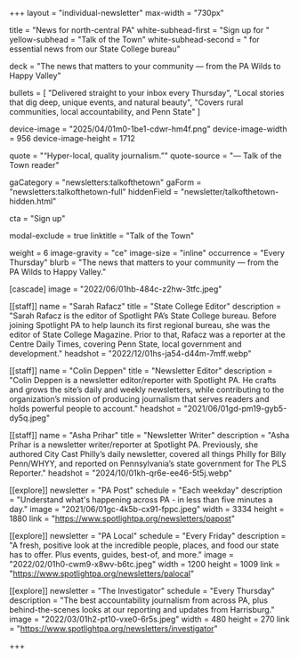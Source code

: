 +++
layout = "individual-newsletter"
max-width = "730px"

title = "News for north-central PA"
white-subhead-first = "Sign up for "
yellow-subhead = "Talk of the Town"
white-subhead-second = " for essential news from our State College bureau"

deck = "The news that matters to your community — from the PA Wilds to Happy Valley"

bullets = [
  "Delivered straight to your inbox every Thursday",
  "Local stories that dig deep, unique events, and natural beauty",
  "Covers rural communities, local accountability, and Penn State"
]

device-image = "2025/04/01m0-1be1-cdwr-hm4f.png"
device-image-width = 956
device-image-height = 1712

quote = "“Hyper-local, quality journalism.”"
quote-source = "— Talk of the Town reader"

gaCategory = "newsletters:talkofthetown"
gaForm = "newsletters:talkofthetown-full"
hiddenField = "newsletter/talkofthetown-hidden.html"

cta = "Sign up"

modal-exclude = true
linktitle = "Talk of the Town"

weight = 6
image-gravity = "ce"
image-size = "inline"
occurrence = "Every Thursday"
blurb = "The news that matters to your community — from the PA Wilds to Happy Valley."

[cascade]
image = "2022/06/01hb-484c-z2hw-3tfc.jpeg"


[[staff]]
name = "Sarah Rafacz"
title = "State College Editor"
description = "Sarah Rafacz is the editor of Spotlight PA’s State College bureau. Before joining Spotlight PA to help launch its first regional bureau, she was the editor of State College Magazine. Prior to that, Rafacz was a reporter at the Centre Daily Times, covering Penn State, local government and development."
headshot = "2022/12/01hs-ja54-d44m-7mff.webp"

[[staff]]
name = "Colin Deppen"
title = "Newsletter Editor"
description = "Colin Deppen is a newsletter editor/reporter with Spotlight PA. He crafts and grows the site’s daily and weekly newsletters, while contributing to the organization’s mission of producing journalism that serves readers and holds powerful people to account."
headshot = "2021/06/01gd-pm19-gyb5-dy5q.jpeg"

[[staff]]
name = "Asha Prihar"
title = "Newsletter Writer"
description = "Asha Prihar is a newsletter writer/reporter at Spotlight PA. Previously, she authored City Cast Philly’s daily newsletter, covered all things Philly for Billy Penn/WHYY, and reported on Pennsylvania’s state government for The PLS Reporter."
headshot = "2024/10/01kh-qr6e-ee46-5t5j.webp"

[[explore]]
newsletter = "PA Post"
schedule = "Each weekday"
description = "Understand what's happening across PA - in less than five minutes a day."
image = "2021/06/01gc-4k5b-cx91-fppc.jpeg"
width = 3334
height = 1880
link = "https://www.spotlightpa.org/newsletters/papost"

[[explore]]
newsletter = "PA Local"
schedule = "Every Friday"
description = "A fresh, positive look at the incredible people, places, and food our state has to offer. Plus events, guides, best-of, and more."
image = "2022/02/01h0-cwm9-x8wv-b6tc.jpeg"
width = 1200
height = 1009
link = "https://www.spotlightpa.org/newsletters/palocal"

[[explore]]
newsletter = "The Investigator"
schedule = "Every Thursday"
description = "The best accountability journalism from across PA, plus behind-the-scenes looks at our reporting and updates from Harrisburg."
image = "2022/03/01h2-pt10-vxe0-6r5s.jpeg"
width = 480
height = 270
link = "https://www.spotlightpa.org/newsletters/investigator"

+++

